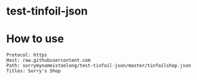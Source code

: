 # test-tinfoil-json
 
# How to use

```
Protocol: https
Host: raw.githubusercontent.com
Path: sorrymynameistoolong/test-tinfoil-json/master/tinfoilshop.json
Titles: Sorry's Shop
```